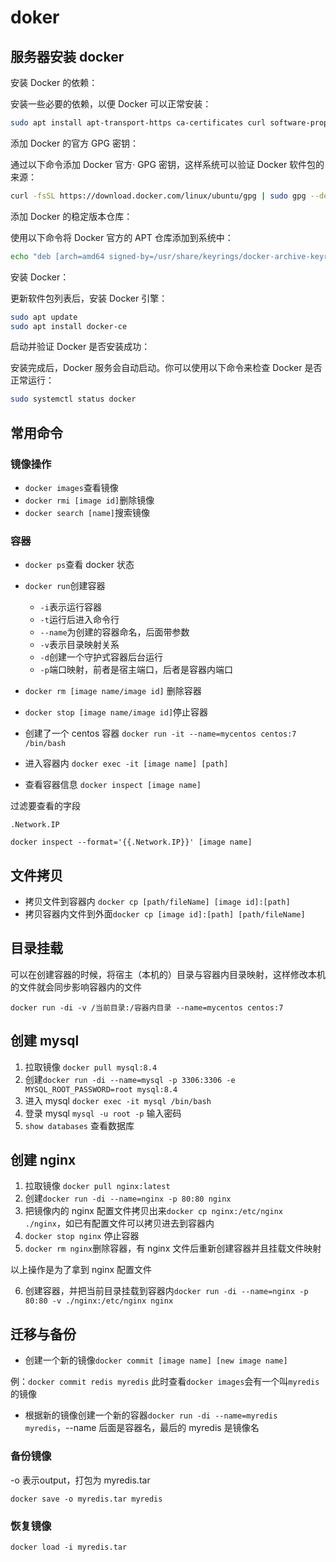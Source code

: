 # doker

## 服务器安装 docker

安装 Docker 的依赖：

安装一些必要的依赖，以便 Docker 可以正常安装：

```bash
sudo apt install apt-transport-https ca-certificates curl software-properties-common
```

添加 Docker 的官方 GPG 密钥：

通过以下命令添加 Docker 官方· GPG 密钥，这样系统可以验证 Docker 软件包的来源：

```bash
curl -fsSL https://download.docker.com/linux/ubuntu/gpg | sudo gpg --dearmor -o /usr/share/keyrings/docker-archive-keyring.gpg
```

添加 Docker 的稳定版本仓库：

使用以下命令将 Docker 官方的 APT 仓库添加到系统中：

```bash
echo "deb [arch=amd64 signed-by=/usr/share/keyrings/docker-archive-keyring.gpg] https://download.docker.com/linux/ubuntu $(lsb_release -cs) stable" | sudo tee /etc/apt/sources.list.d/docker.list > /dev/null
```


安装 Docker：

更新软件包列表后，安装 Docker 引擎：

```sh
sudo apt update
sudo apt install docker-ce
```

启动并验证 Docker 是否安装成功：

安装完成后，Docker 服务会自动启动。你可以使用以下命令来检查 Docker 是否正常运行：

```bash
sudo systemctl status docker
```


## 常用命令

### 镜像操作

- `docker images`查看镜像
- `docker rmi [image id]`删除镜像
- `docker search [name]`搜索镜像

### 容器


- `docker ps`查看 docker 状态
- `docker run`创建容器
  - `-i`表示运行容器
  - `-t`运行后进入命令行
  - `--name`为创建的容器命名，后面带参数
  - `-v`表示目录映射关系
  - `-d`创建一个守护式容器后台运行
  - `-p`端口映射，前者是宿主端口，后者是容器内端口

- `docker rm [image name/image id]` 删除容器
- `docker stop [image name/image id]`停止容器

- 创建了一个 centos 容器
  `docker run -it --name=mycentos centos:7 /bin/bash`



- 进入容器内 `docker exec -it [image name] [path]`

- 查看容器信息 `docker inspect [image name]`

过滤要查看的字段

`.Network.IP`

```
docker inspect --format='{{.Network.IP}}' [image name]
```


## 文件拷贝

- 拷贝文件到容器内 `docker cp [path/fileName] [image id]:[path]`
- 拷贝容器内文件到外面`docker cp [image id]:[path] [path/fileName]`

## 目录挂载

可以在创建容器的时候，将宿主（本机的）目录与容器内目录映射，这样修改本机的文件就会同步影响容器内的文件

`docker run -di -v /当前目录:/容器内目录 --name=mycentos centos:7`

## 创建 mysql

1. 拉取镜像 `docker pull mysql:8.4`
2. 创建`docker run -di --name=mysql -p 3306:3306 -e MYSQL_ROOT_PASSWORD=root mysql:8.4`
3. 进入 mysql `docker exec -it mysql /bin/bash`
4. 登录 mysql `mysql -u root -p` 输入密码
5. `show databases` 查看数据库

## 创建 nginx

1. 拉取镜像 `docker pull nginx:latest`
2. 创建`docker run -di --name=nginx -p 80:80 nginx`
3. 把镜像内的 nginx 配置文件拷贝出来`docker cp nginx:/etc/nginx ./nginx`，如已有配置文件可以拷贝进去到容器内
4. `docker stop nginx` 停止容器
5. `docker rm nginx`删除容器，有 nginx 文件后重新创建容器并且挂载文件映射

以上操作是为了拿到 nginx 配置文件

6. 创建容器，并把当前目录挂载到容器内`docker run -di --name=nginx -p 80:80 -v ./nginx:/etc/nginx nginx`

## 迁移与备份

- 创建一个新的镜像`docker commit [image name] [new image name]`

例：`docker commit redis myredis`
此时查看`docker images`会有一个叫`myredis`的镜像

- 根据新的镜像创建一个新的容器`docker run -di --name=myredis myredis`，--name 后面是容器名，最后的 myredis 是镜像名

### 备份镜像

-o 表示output，打包为 myredis.tar

`docker save -o myredis.tar myredis`

### 恢复镜像

`docker load -i myredis.tar`
